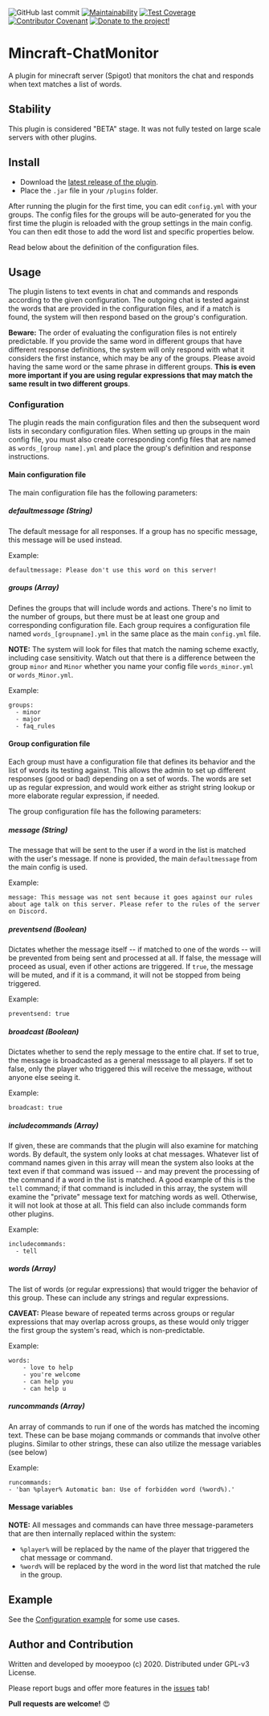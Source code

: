 ![GitHub last commit](https://img.shields.io/github/last-commit/mooeypoo/ChatMonitor) [![Maintainability](https://api.codeclimate.com/v1/badges/ba8dfbdc3905b70cbcb5/maintainability)](https://codeclimate.com/github/mooeypoo/ChatMonitor/maintainability) [![Test Coverage](https://api.codeclimate.com/v1/badges/ba8dfbdc3905b70cbcb5/test_coverage)](https://codeclimate.com/github/mooeypoo/ChatMonitor/test_coverage) [![Contributor Covenant](https://img.shields.io/badge/Contributor%20Covenant-v2.0%20adopted-ff69b4.svg)](code_of_conduct.md) [![Donate to the project!](https://img.shields.io/badge/Buy%20me%20a%20coffee!-Donate-ff69b4?style=flat)](https://ko-fi.com/mooeypoo)


# Mincraft-ChatMonitor

A plugin for minecraft server (Spigot) that monitors the chat and responds when text matches a list of words.

## Stability
This plugin is considered "BETA" stage. It was not fully tested on large scale servers with other plugins.

## Install

* Download the [latest release of the plugin](https://github.com/mooeypoo/ChatMonitor/releases).
* Place the `.jar` file in your `/plugins` folder.

After running the plugin for the first time, you can edit `config.yml` with your groups. The config files for the groups will be auto-generated for you the first time the plugin is reloaded with the group settings in the main config. You can then edit those to add the word list and specific properties below.

Read below about the definition of the configuration files.

## Usage
The plugin listens to text events in chat and commands and responds according to the given configuration. The outgoing chat is tested against the words that are provided in the configuration files, and if a match is found, the system will then respond based on the group's configuration.

**Beware:** The order of evaluating the configuration files is not entirely predictable. If you provide the same word in different groups that have different response definitions, the system will only respond with what it considers the first instance, which may be any of the groups. Please avoid having the same word or the same phrase in different groups. **This is even more important if you are using regular expressions that may match the same result in two different groups**.

### Configuration
The plugin reads the main configuration files and then the subsequent word lists in secondary configuration files. When setting up groups in the main config file, you must also create corresponding config files that are named as `words_[group name].yml` and place the group's definition and response instructions.

#### Main configuration file
The main configuration file has the following parameters:

##### defaultmessage (String)
The default message for all responses. If a group has no specific message, this message will be used instead. 

Example: 

```
defaultmessage: Please don't use this word on this server!
```

##### groups (Array) 
Defines the groups that will include words and actions. There's no limit to the number of groups, but there must be at least one group and corresponding configuration file. Each group requires a configuration file named `words_[groupname].yml` in the same place as the main `config.yml` file. 

**NOTE:** The system will look for files that match the naming scheme exactly, including case sensitivity. Watch out that there is a difference between the group `minor` and `Minor` whether you name your config file `words_minor.yml` or `words_Minor.yml`.

Example:

```
groups:
  - minor
  - major
  - faq_rules
```

#### Group configuration file
Each group must have a configuration file that defines its behavior and the list of words its testing against. This allows the admin to set up different responses (good or bad) depending on a set of words. The words are set up as regular expression, and would work either as stright string lookup or more elaborate regular expression, if needed.

The group configuration file has the following parameters:

##### message (String)
The message that will be sent to the user if a word in the list is matched with the user's message. If none is provided, the main `defaultmessage` from the main config is used.

Example:

```
message: This message was not sent because it goes against our rules about age talk on this server. Please refer to the rules of the server on Discord.
```

##### preventsend (Boolean)
Dictates whether the message itself -- if matched to one of the words -- will be prevented from being sent and processed at all. If false, the message will proceed as usual, even if other actions are triggered. If `true`, the message will be muted, and if it is a command, it will not be stopped from being triggered.

Example:

```
preventsend: true
```

##### broadcast (Boolean)
Dictates whether to send the reply message to the entire chat. If set to true, the message is broadcasted as a general messsage to all players. If set to false, only the player who triggered this will receive the message, without anyone else seeing it.

Example:

```
broadcast: true
```

##### includecommands (Array)
If given, these are commands that the plugin will also examine for matching words. By default, the system only looks at chat messages. Whatever list of command names given in this array will mean the system also looks at the text even if that command was issued -- and may prevent the processing of the command if a word in the list is matched. A good example of this is the `tell` command; if that command is included in this array, the system will examine the "private" message text for matching words as well. Otherwise, it will not look at those at all. This field can also include commands form other plugins.

Example:

```
includecommands:
  - tell
```

##### words (Array)
The list of words (or regular expressions) that would trigger the behavior of this group. These can include any strings and regular expressions.

**CAVEAT:** Please beware of repeated terms across groups or regular expressions that may overlap across groups, as these would only trigger the first group the system's read, which is non-predictable.

Example:

```
words:
	- love to help
	- you're welcome
	- can help you
	- can help u
```

##### runcommands (Array)
An array of commands to run if one of the words has matched the incoming text. These can be base mojang commands or commands that involve other plugins. Similar to other strings, these can also utilize the message variables (see below)

Example:

```
runcommands:
- 'ban %player% Automatic ban: Use of forbidden word (%word%).'
```

#### Message variables
**NOTE:** All messages and commands can have three message-parameters that are then internally replaced within the system:

* `%player%` will be replaced by the name of the player that triggered the chat message or command.
* `%word%` will be replaced by the word in the word list that matched the rule in the group.

## Example

See the [Configuration example](https://github.com/mooeypoo/ChatMonitor/wiki/Configuration-example) for some use cases.

## Author and Contribution

Written and developed by mooeypoo (c) 2020. Distributed under GPL-v3 License.

Please report bugs and offer more features in the [issues](https://github.com/mooeypoo/ChatMonitor/issues) tab!

**Pull requests are welcome!** :heart_eyes:
